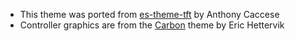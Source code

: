 - This theme was ported from [es-theme-tft](https://github.com/anthonycaccese/es-theme-tft) by Anthony Caccese
- Controller graphics are from the [Carbon](https://github.com/RetroPie/es-theme-carbon/) theme by Eric Hettervik
